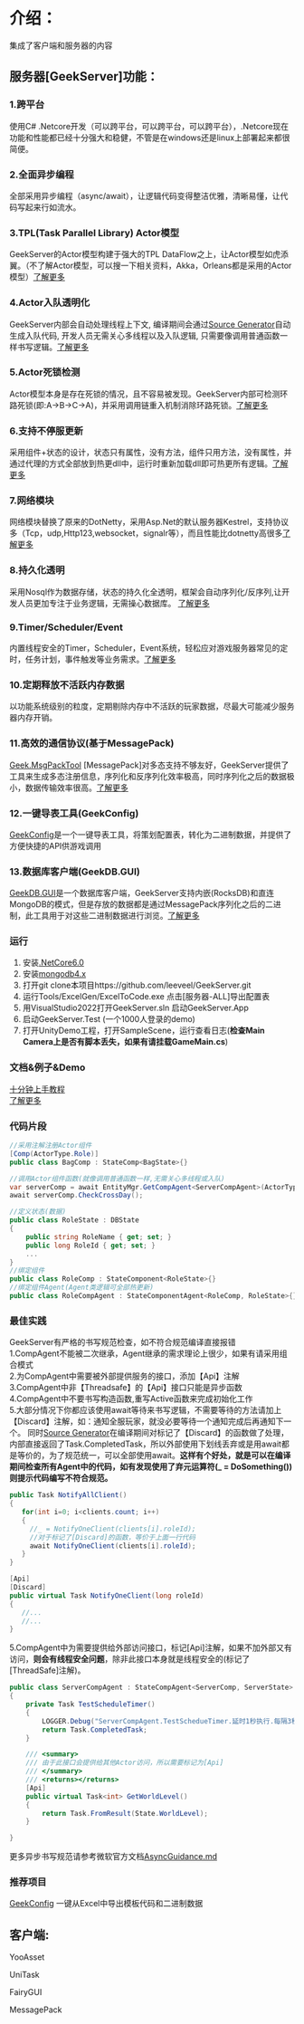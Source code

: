 
# 介绍：
集成了客户端和服务器的内容

## 服务器[GeekServer]功能：

### 1.跨平台  
使用C# .Netcore开发（可以跨平台，可以跨平台，可以跨平台），.Netcore现在功能和性能都已经十分强大和稳健，不管是在windows还是linux上部署起来都很简便。
### 2.全面异步编程  
全部采用异步编程（async/await），让逻辑代码变得整洁优雅，清晰易懂，让代码写起来行如流水。
### 3.TPL(Task Parallel Library) Actor模型  
GeekServer的Actor模型构建于强大的TPL DataFlow之上，让Actor模型如虎添翼。（不了解Actor模型，可以搜一下相关资料，Akka，Orleans都是采用的Actor模型）[了解更多](https://github.com/leeveel/GeekServer/blob/main/Docs/1.Actor%E6%A8%A1%E5%9E%8B.md)
### 4.Actor入队透明化  
GeekServer内部会自动处理线程上下文, 编译期间会通过[Source Generator](https://docs.microsoft.com/en-us/dotnet/csharp/roslyn-sdk/source-generators-overview)自动生成入队代码, 开发人员无需关心多线程以及入队逻辑, 只需要像调用普通函数一样书写逻辑。[了解更多](https://github.com/leeveel/GeekServer/blob/main/Docs/Actor%E5%85%A5%E9%98%9F.md)
### 5.Actor死锁检测 
Actor模型本身是存在死锁的情况，且不容易被发现。GeekServer内部可检测环路死锁(即:A->B->C->A)，并采用调用链重入机制消除环路死锁。[了解更多](https://github.com/leeveel/GeekServer/blob/main/Docs/1.Actor%E6%A8%A1%E5%9E%8B.md)
### 6.支持不停服更新 
采用组件+状态的设计，状态只有属性，没有方法，组件只用方法，没有属性，并通过代理的方式全部放到热更dll中，运行时重新加载dll即可热更所有逻辑。[了解更多](https://github.com/leeveel/GeekServer/blob/main/Docs/%E7%83%AD%E6%9B%B4hotfix.md)
### 7.网络模块  
网络模块替换了原来的DotNetty，采用Asp.Net的默认服务器Kestrel，支持协议多（Tcp，udp,Http123,websocket，signalr等），而且性能比dotnetty高很多[了解更多](https://github.com/leeveel/GeekServer/blob/main/Docs/%E7%BD%91%E7%BB%9CNet(tcp%26http).md)
### 8.持久化透明  
采用Nosql作为数据存储，状态的持久化全透明，框架会自动序列化/反序列,让开发人员更加专注于业务逻辑，无需操心数据库。 [了解更多](https://github.com/leeveel/GeekServer/blob/main/Docs/2.Actor%26Component%26State.md)
### 9.Timer/Scheduler/Event  
内置线程安全的Timer，Scheduler，Event系统，轻松应对游戏服务器常见的定时，任务计划，事件触发等业务需求。[了解更多](https://github.com/leeveel/GeekServer/blob/main/Docs/%E4%BA%8B%E4%BB%B6Event-timer.md)
### 10.定期释放不活跃内存数据  
以功能系统级别的粒度，定期剔除内存中不活跃的玩家数据，尽最大可能减少服务器内存开销。
### 11.高效的通信协议(基于MessagePack)  
[Geek.MsgPackTool](https://github.com/leeveel/Geek.MsgPackTool) [MessagePack]对多态支持不够友好，GeekServer提供了工具来生成多态注册信息，序列化和反序列化效率极高，同时序列化之后的数据极小，数据传输效率很高。[了解更多](https://github.com/leeveel/GeekServer/blob/main/Docs/%E5%85%B3%E4%BA%8E%E5%8D%8F%E8%AE%AE.md)
### 12.一键导表工具(GeekConfig)  
[GeekConfig](https://github.com/leeveel/GeekConfig)是一个一键导表工具，将策划配置表，转化为二进制数据，并提供了方便快捷的API供游戏调用   
### 13.数据库客户端(GeekDB.GUI)  
[GeekDB.GUI](https://github.com/leeveel/GeekDB.GUI)是一个数据库客户端，GeekServer支持内嵌(RocksDB)和直连MongoDB的模式，但是存放的数据都是通过MessagePack序列化之后的二进制，此工具用于对这些二进制数据进行浏览。[了解更多](https://github.com/leeveel/GeekServer/blob/main/Docs/2.Actor%26Component%26State.md)      

### 运行
1. 安装[.NetCore6.0](https://dotnet.microsoft.com/download/dotnet/6.0)
2. 安装[mongodb4.x](https://www.mongodb.com/try/download/community)
3. 打开git clone本项目https://github.com/leeveel/GeekServer.git
4. 运行Tools/ExcelGen/ExcelToCode.exe 点击[服务器-ALL]导出配置表
5. 用VisualStudio2022打开GeekServer.sln 启动GeekServer.App
6. 启动GeekServer.Test (一个1000人登录的demo)
7. 打开UnityDemo工程，打开SampleScene，运行查看日志(**检查Main Camera上是否有脚本丢失，如果有请挂载GameMain.cs**)

### 文档&例子&Demo
[十分钟上手教程](https://github.com/leeveel/GeekServer/blob/main/Docs/%E5%8D%81%E5%88%86%E9%92%9F.md)  
[了解更多](https://github.com/leeveel/GeekServer/tree/master/Docs) 

### 代码片段
```c#
//采用注解注册Actor组件
[Comp(ActorType.Role)]
public class BagComp : StateComp<BagState>{}

//调用Actor组件函数(就像调用普通函数一样,无需关心多线程或入队)
var serverComp = await EntityMgr.GetCompAgent<ServerCompAgent>(ActorType.Server);
await serverComp.CheckCrossDay();

//定义状态(数据)
public class RoleState : DBState
{
    public string RoleName { get; set; }
    public long RoleId { get; set; }
    ...
}
//绑定组件
public class RoleComp : StateComponent<RoleState>{}
//绑定组件Agent(Agent类逻辑可全部热更新)
public class RoleCompAgent : StateComponentAgent<RoleComp, RoleState>{}
```
### 最佳实践
GeekServer有严格的书写规范检查，如不符合规范编译直接报错  
1.CompAgent不能被二次继承，Agent继承的需求理论上很少，如果有请采用组合模式  
2.为CompAgent中需要被外部提供服务的接口，添加【Api】注解  
3.CompAgent中非【Threadsafe】的【Api】接口只能是异步函数    
4.CompAgent中不要书写构造函数,重写Active函数来完成初始化工作  
5.大部分情况下你都应该使用await等待来书写逻辑，不需要等待的方法请加上【Discard】注解，如：通知全服玩家，就没必要等待一个通知完成后再通知下一个。  同时[Source Generator](https://docs.microsoft.com/en-us/dotnet/csharp/roslyn-sdk/source-generators-overview)在编译期间对标记了【Discard】的函数做了处理，内部直接返回了Task.CompletedTask，所以外部使用下划线丢弃或是用await都是等价的，为了规范统一，可以全部使用await。**这样有个好处，就是可以在编译期间检查所有Agent中的代码，如有发现使用了弃元运算符(_ = DoSomething())则提示代码编写不符合规范。**
```c#
public Task NotifyAllClient()
{
   for(int i=0; i<clients.count; i++)
   {
     //_ = NotifyOneClient(clients[i].roleId);
	 //对于标记了[Discard]的函数，等价于上面一行代码
	 await NotifyOneClient(clients[i].roleId);
   }
}

[Api]
[Discard]
public virtual Task NotifyOneClient(long roleId)
{
   //...
   //...
}
```
5.CompAgent中为需要提供给外部访问接口，标记[Api]注解，如果不加外部又有访问，**则会有线程安全问题**，除非此接口本身就是线程安全的(标记了[ThreadSafe]注解)。 
```c#
public class ServerCompAgent : StateCompAgent<ServerComp, ServerState>
{
    private Task TestScheduleTimer()
    {
        LOGGER.Debug("ServerCompAgent.TestSchedueTimer.延时1秒执行.每隔3秒执行");
        return Task.CompletedTask;
    }

    /// <summary>
    /// 由于此接口会提供给其他Actor访问，所以需要标记为[Api]
    /// </summary>
    /// <returns></returns>
    [Api]
    public virtual Task<int> GetWorldLevel()
    {
        return Task.FromResult(State.WorldLevel);
    }

}
```
更多异步书写规范请参考微软官方文档[AsyncGuidance.md](https://github.com/davidfowl/AspNetCoreDiagnosticScenarios/blob/master/AsyncGuidance.md)  

### 推荐项目   
[GeekConfig](https://github.com/leeveel/GeekConfig) 一键从Excel中导出模板代码和二进制数据  

## 客户端:
YooAsset

UniTask

FairyGUI

MessagePack